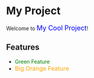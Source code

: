 # My Project

Welcome to <span style="color:blue; font-size:18px">My Cool Project</span>!

## Features

- <span style="color:green">Green Feature</span>
- <span style="color:orange; font-size:16px">Big Orange Feature</span>

